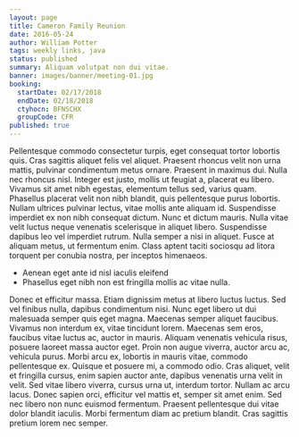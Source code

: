 ```yaml
---
layout: page
title: Cameron Family Reunion
date: 2016-05-24
author: William Potter
tags: weekly links, java
status: published
summary: Aliquam volutpat non dui vitae.
banner: images/banner/meeting-01.jpg
booking:
  startDate: 02/17/2018
  endDate: 02/18/2018
  ctyhocn: BFNSCHX
  groupCode: CFR
published: true
---
```

Pellentesque commodo consectetur turpis, eget consequat tortor lobortis quis. Cras sagittis aliquet felis vel aliquet. Praesent rhoncus velit non urna mattis, pulvinar condimentum metus ornare. Praesent in maximus dui. Nulla nec rhoncus nisl. Integer est justo, mollis ut feugiat a, placerat eu libero. Vivamus sit amet nibh egestas, elementum tellus sed, varius quam. Phasellus placerat velit non nibh blandit, quis pellentesque purus lobortis. Nullam ultrices pulvinar lectus, vitae mollis ante aliquam id. Suspendisse imperdiet ex non nibh consequat dictum. Nunc et dictum mauris. Nulla vitae velit luctus neque venenatis scelerisque in aliquet libero. Suspendisse dapibus leo vel imperdiet rutrum. Nulla semper a nisi in aliquet. Fusce at aliquam metus, ut fermentum enim. Class aptent taciti sociosqu ad litora torquent per conubia nostra, per inceptos himenaeos.

* Aenean eget ante id nisl iaculis eleifend
* Phasellus eget nibh non est fringilla mollis ac vitae nulla.

Donec et efficitur massa. Etiam dignissim metus at libero luctus luctus. Sed vel finibus nulla, dapibus condimentum nisi. Nunc eget libero ut dui malesuada semper quis eget magna. Maecenas semper aliquet faucibus. Vivamus non interdum ex, vitae tincidunt lorem. Maecenas sem eros, faucibus vitae luctus ac, auctor in mauris. Aliquam venenatis vehicula risus, posuere laoreet massa auctor eget. Proin non augue viverra, auctor arcu ac, vehicula purus. Morbi arcu ex, lobortis in mauris vitae, commodo pellentesque ex.
Quisque et posuere mi, a commodo odio. Cras aliquet, velit et fringilla cursus, enim sapien auctor ante, dapibus venenatis urna velit in velit. Sed vitae libero viverra, cursus urna ut, interdum tortor. Nullam ac arcu lacus. Donec sapien orci, efficitur vel mattis et, semper sit amet enim. Sed nec libero non nunc euismod fermentum. Praesent pellentesque dui vitae dolor blandit iaculis. Morbi fermentum diam ac pretium blandit. Cras sagittis pretium lorem nec semper.
